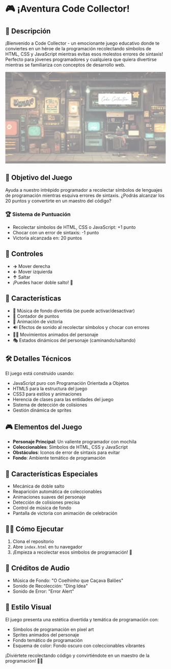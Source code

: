 # 🎮 ¡Aventura Code Collector! 

## 🚀 Descripción
¡Bienvenido a Code Collector - un emocionante juego educativo donde te conviertes en un héroe de la programación recolectando símbolos de HTML, CSS y JavaScript mientras evitas esos molestos errores de sintaxis! Perfecto para jóvenes programadores y cualquiera que quiera divertirse mientras se familiariza con conceptos de desarrollo web.

![Code Collector Game](./public/img/fondojuego1.png)

## 🎯 Objetivo del Juego
Ayuda a nuestro intrépido programador a recolectar símbolos de lenguajes de programación mientras esquiva errores de sintaxis. ¿Podrás alcanzar los 20 puntos y convertirte en un maestro del código?

### 🏆 Sistema de Puntuación
- Recolectar símbolos de HTML, CSS o JavaScript: +1 punto
- Chocar con un error de sintaxis: -1 punto
- Victoria alcanzada en: 20 puntos

## 🎹 Controles
- **→** Mover derecha
- **←** Mover izquierda
- **↑** Saltar
- ¡Puedes hacer doble salto! 🦘

## 🎨 Características
- 🎵 Música de fondo divertida (se puede activar/desactivar)
- 🎯 Contador de puntos
- 🎊 Animación de victoria
- 🔊 Efectos de sonido al recolectar símbolos y chocar con errores
- 🏃‍♂️ Movimientos animados del personaje
- 🎭 Estados dinámicos del personaje (caminando/saltando)

## 🛠️ Detalles Técnicos
El juego está construido usando:
- JavaScript puro con Programación Orientada a Objetos
- HTML5 para la estructura del juego
- CSS3 para estilos y animaciones
- Herencia de clases para las entidades del juego
- Sistema de detección de colisiones
- Gestión dinámica de sprites

## 🎮 Elementos del Juego
- **Personaje Principal**: Un valiente programador con mochila
- **Coleccionables**: Símbolos de HTML, CSS y JavaScript
- **Obstáculos**: Iconos de error de sintaxis para evitar
- **Fondo**: Ambiente temático de programación

## 🌟 Características Especiales
- Mecánica de doble salto
- Reaparición automática de coleccionables
- Animaciones suaves del personaje
- Detección de colisiones precisa
- Control de música de fondo
- Pantalla de victoria con animación de celebración

## 🏃‍♂️ Cómo Ejecutar
1. Clona el repositorio
2. Abre `index.html` en tu navegador
3. ¡Empieza a recolectar esos símbolos de programación! 🎉

## 🎵 Créditos de Audio
- Música de Fondo: "O Coelhinho que Caçava Balões"
- Sonido de Recolección: "Ding Idea"
- Sonido de Error: "Error Alert"

## 🎨 Estilo Visual
El juego presenta una estética divertida y temática de programación con:
- Símbolos de programación en pixel art
- Sprites animados del personaje
- Fondo temático de programación
- Esquema de color: Fondo oscuro con coleccionables vibrantes

¡Diviértete recolectando código y convirtiéndote en un maestro de la programación! 🚀✨

